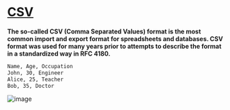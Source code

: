 # [CSV](https://docs.python.org/3/library/csv.html)
**The so-called CSV (Comma Separated Values) format is the most common import and export format for spreadsheets and databases. CSV format was used for many years prior to attempts to describe the format in a standardized way in RFC 4180.**
```bash
Name, Age, Occupation
John, 30, Engineer
Alice, 25, Teacher
Bob, 35, Doctor
```
![image](https://github.com/ThisIs-Developer/Python/assets/109382325/2cf27256-61f7-470f-a012-57b7a7b48367)
